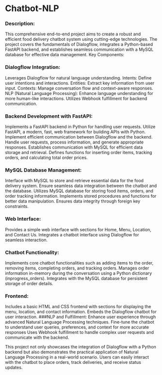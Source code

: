 # Chatbot-NLP

### Description:
This comprehensive end-to-end project aims to create a robust and efficient food delivery chatbot system using cutting-edge technologies. The project covers the fundamentals of Dialogflow, integrates a Python-based FastAPI backend, and establishes seamless communication with a MySQL database for effective data management.
Key Components:

### Dialogflow Integration:

Leverages Dialogflow for natural language understanding.
Intents: Define user intentions and interactions.
Entities: Extract key information from user input.
Contexts: Manage conversation flow and context-aware responses.
NLP (Natural Language Processing): Enhance language understanding for more human-like interactions.
Utilizes Webhook fulfillment for backend communication.
### Backend Development with FastAPI:

Implements a FastAPI backend in Python for handling user requests.
Utilize FastAPI, a modern, fast, web framework for building APIs with Python.
Implement efficient communication between Dialogflow and the backend.
Handle user requests, process information, and generate appropriate responses.
Establishes communication with MySQL for efficient data storage and retrieval.
Defines functions for inserting order items, tracking orders, and calculating total order prices.
### MySQL Database Management:
Interface with MySQL to store and retrieve essential data for the food delivery system.
Ensure seamless data integration between the chatbot and the database.
Utilizes MySQL database for storing food items, orders, and order tracking information.
Implements stored procedures and functions for better data manipulation.
Ensures data integrity through foreign key constraints.
### Web Interface:

Provides a simple web interface with sections for Home, Menu, Location, and Contact Us.
Integrates a chatbot interface using Dialogflow for seamless interaction.
### Chatbot Functionality:

Implements core chatbot functionalities such as adding items to the order, removing items, completing orders, and tracking orders.
Manages order information in-memory during the conversation using a Python dictionary (inprogress_orders).
Integrates with the MySQL database for persistent storage of order details.
### Frontend:

Includes a basic HTML and CSS frontend with sections for displaying the menu, location, and contact information.
Embeds the Dialogflow chatbot for user interaction.
###NLP and Fulfillment:
Enhance user experience through advanced Natural Language Processing techniques.
Fine-tune the chatbot to understand user queries, preferences, and context for more accurate responses
Uses Webhook fulfillment to handle complex user requests and communicate with the backend.

This project not only showcases the integration of Dialogflow with a Python backend but also demonstrates the practical application of Natural Language Processing in a real-world scenario. Users can easily interact with the chatbot to place orders, track deliveries, and receive status updates.
